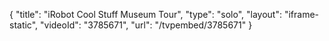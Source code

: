 {
    "title": "iRobot Cool Stuff Museum Tour",
    "type": "solo",
    "layout": "iframe-static",
    "videoId": "3785671",
    "url": "\/tvpembed\/3785671"
}